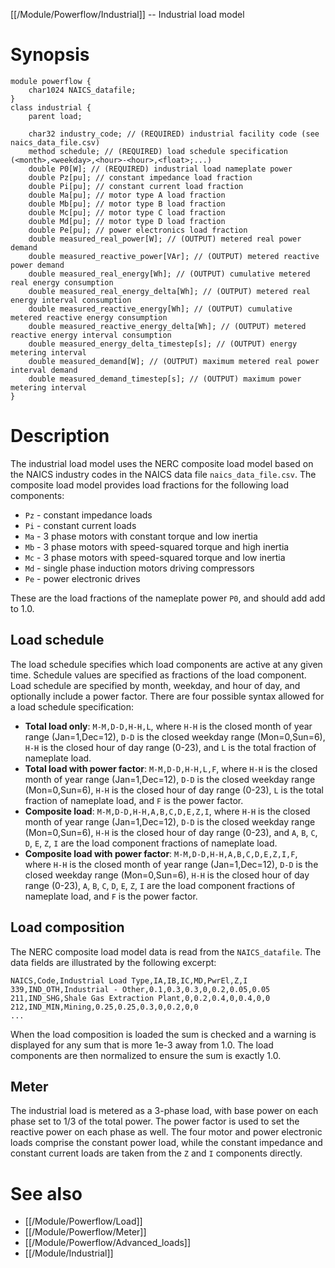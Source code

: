 [[/Module/Powerflow/Industrial]] -- Industrial load model

# Synopsis

~~~
module powerflow {
    char1024 NAICS_datafile;
}
class industrial {
    parent load;
 
    char32 industry_code; // (REQUIRED) industrial facility code (see naics_data_file.csv)
    method schedule; // (REQUIRED) load schedule specification (<month>,<weekday>,<hour>-<hour>,<float>;...)
    double P0[W]; // (REQUIRED) industrial load nameplate power
    double Pz[pu]; // constant impedance load fraction
    double Pi[pu]; // constant current load fraction
    double Ma[pu]; // motor type A load fraction
    double Mb[pu]; // motor type B load fraction
    double Mc[pu]; // motor type C load fraction
    double Md[pu]; // motor type D load fraction
    double Pe[pu]; // power electronics load fraction
    double measured_real_power[W]; // (OUTPUT) metered real power demand
    double measured_reactive_power[VAr]; // (OUTPUT) metered reactive power demand
    double measured_real_energy[Wh]; // (OUTPUT) cumulative metered real energy consumption
    double measured_real_energy_delta[Wh]; // (OUTPUT) metered real energy interval consumption
    double measured_reactive_energy[Wh]; // (OUTPUT) cumulative metered reactive energy consumption
    double measured_reactive_energy_delta[Wh]; // (OUTPUT) metered reactive energy interval consumption
    double measured_energy_delta_timestep[s]; // (OUTPUT) energy metering interval
    double measured_demand[W]; // (OUTPUT) maximum metered real power interval demand
    double measured_demand_timestep[s]; // (OUTPUT) maximum power metering interval
}
~~~

# Description

The industrial load model uses the NERC composite load model based on the NAICS industry codes in the NAICS data file `naics_data_file.csv`.  The composite load model provides load fractions for the following load components:

* `Pz` - constant impedance loads
* `Pi` - constant current loads
* `Ma` - 3 phase motors with constant torque and low inertia
* `Mb` - 3 phase motors with speed-squared torque and high inertia
* `Mc` - 3 phase motors with speed-squared torque and low inertia
* `Md` - single phase induction motors driving compressors
* `Pe` - power electronic drives

These are the load fractions of the nameplate power `P0`, and should add add to 1.0.

## Load schedule

The load schedule specifies which load components are active at any given time. Schedule values are specified as fractions of the load component. Load schedule are specified by month, weekday, and hour of day, and optionally include a power factor.  There are four possible syntax allowed for a load schedule specification:

* **Total load only**: `M-M,D-D,H-H,L`, where `H-H` is the closed month of year range (Jan=1,Dec=12), `D-D` is the closed weekday range (Mon=0,Sun=6), `H-H` is the closed hour of day range (0-23), and `L` is the total fraction of nameplate load.
* **Total load with power factor**: `M-M,D-D,H-H,L,F`, where `H-H` is the closed month of year range (Jan=1,Dec=12), `D-D` is the closed weekday range (Mon=0,Sun=6), `H-H` is the closed hour of day range (0-23), `L` is the total fraction of nameplate load, and `F` is the power factor.
* **Composite load**: `M-M,D-D,H-H,A,B,C,D,E,Z,I`, where `H-H` is the closed month of year range (Jan=1,Dec=12), `D-D` is the closed weekday range (Mon=0,Sun=6), `H-H` is the closed hour of day range (0-23), and `A`, `B`, `C`, `D`, `E`, `Z`, `I` are the load component fractions of nameplate load.
* **Composite load with power factor**: `M-M,D-D,H-H,A,B,C,D,E,Z,I,F`, where `H-H` is the closed month of year range (Jan=1,Dec=12), `D-D` is the closed weekday range (Mon=0,Sun=6), `H-H` is the closed hour of day range (0-23), `A`, `B`, `C`, `D`, `E`, `Z`, `I` are the load component fractions of nameplate load, and `F` is the power factor.

## Load composition

The NERC composite load model data is read from the `NAICS_datafile`.  The data fields are illustrated by the following excerpt:

~~~
NAICS,Code,Industrial Load Type,IA,IB,IC,MD,PwrEl,Z,I
339,IND_OTH,Industrial - Other,0.1,0.3,0.3,0,0.2,0.05,0.05
211,IND_SHG,Shale Gas Extraction Plant,0,0.2,0.4,0,0.4,0,0
212,IND_MIN,Mining,0.25,0.25,0.3,0,0.2,0,0
...
~~~

When the load composition is loaded the sum is checked and a warning is displayed for any sum that is more 1e-3 away from 1.0. The load components are then normalized to ensure the sum is exactly 1.0.

## Meter

The industrial load is metered as a 3-phase load, with base power on each phase set to 1/3 of the total power.  The power factor is used to set the reactive power on each phase as well.  The four motor and power electronic loads comprise the constant power load, while the constant impedance and constant current loads are taken from the `Z` and `I` components directly.

# See also

* [[/Module/Powerflow/Load]]
* [[/Module/Powerflow/Meter]]
* [[/Module/Powerflow/Advanced_loads]]
* [[/Module/Industrial]]
